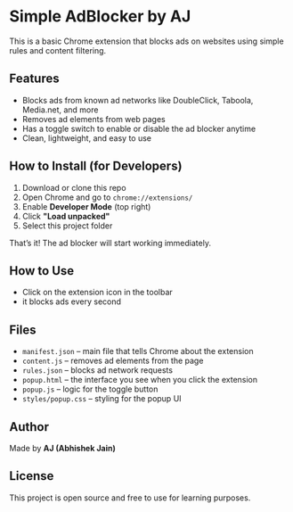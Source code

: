# Simple AdBlocker by AJ

This is a basic Chrome extension that blocks ads on websites using simple rules and content filtering.

## Features

- Blocks ads from known ad networks like DoubleClick, Taboola, Media.net, and more
- Removes ad elements from web pages
- Has a toggle switch to enable or disable the ad blocker anytime
- Clean, lightweight, and easy to use

## How to Install (for Developers)

1. Download or clone this repo
2. Open Chrome and go to `chrome://extensions/`
3. Enable **Developer Mode** (top right)
4. Click **"Load unpacked"**
5. Select this project folder

That’s it! The ad blocker will start working immediately.

## How to Use

- Click on the extension icon in the toolbar
- it blocks ads every second

## Files

- `manifest.json` – main file that tells Chrome about the extension
- `content.js` – removes ad elements from the page
- `rules.json` – blocks ad network requests
- `popup.html` – the interface you see when you click the extension
- `popup.js` – logic for the toggle button
- `styles/popup.css` – styling for the popup UI

## Author

Made by **AJ (Abhishek Jain)**

## License

This project is open source and free to use for learning purposes.
